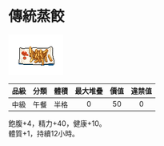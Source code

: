 # 傳統蒸餃

![img](images/item_pic_ZST.png)

|品級|分類|體積|最大堆疊|價值|違禁值|
|:--:|:--:|:--:|:--:|:--:|:--:|
|中級|午餐|半格|0|50|0|

飽腹+4，精力+40，健康+10。\
體質+1，持續12小時。
